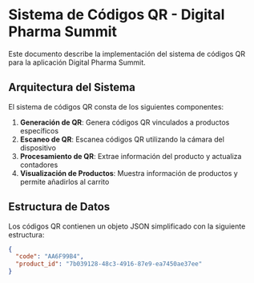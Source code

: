 # Sistema de Códigos QR - Digital Pharma Summit

Este documento describe la implementación del sistema de códigos QR para la aplicación Digital Pharma Summit.

## Arquitectura del Sistema

El sistema de códigos QR consta de los siguientes componentes:

1. **Generación de QR**: Genera códigos QR vinculados a productos específicos
2. **Escaneo de QR**: Escanea códigos QR utilizando la cámara del dispositivo
3. **Procesamiento de QR**: Extrae información del producto y actualiza contadores
4. **Visualización de Productos**: Muestra información de productos y permite añadirlos al carrito

## Estructura de Datos

Los códigos QR contienen un objeto JSON simplificado con la siguiente estructura:

```json
{
  "code": "AA6F99B4",
  "product_id": "7b039128-48c3-4916-87e9-ea7450ae37ee"
}

